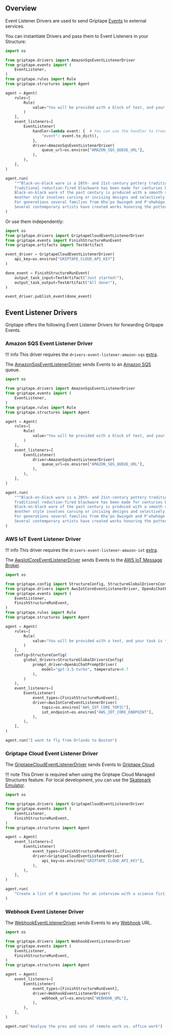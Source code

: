 ## Overview

Event Listener Drivers are used to send Griptape [Events](../misc/events.md) to external services.

You can instantiate Drivers and pass them to Event Listeners in your Structure:

```python
import os

from griptape.drivers import AmazonSqsEventListenerDriver
from griptape.events import (
    EventListener,
)
from griptape.rules import Rule
from griptape.structures import Agent

agent = Agent(
    rules=[
        Rule(
            value="You will be provided with a block of text, and your task is to extract a list of keywords from it."
        )
    ],
    event_listeners=[
        EventListener(
            handler=lambda event: {  # You can use the handler to transform the event payload before sending it to the Driver
                "event": event.to_dict(),
            },
            driver=AmazonSqsEventListenerDriver(
                queue_url=os.environ["AMAZON_SQS_QUEUE_URL"],
            ),
        ),
    ],
)

agent.run(
    """Black-on-black ware is a 20th- and 21st-century pottery tradition developed by the Puebloan Native American ceramic artists in Northern New Mexico.
    Traditional reduction-fired blackware has been made for centuries by pueblo artists.
    Black-on-black ware of the past century is produced with a smooth surface, with the designs applied through selective burnishing or the application of refractory slip.
    Another style involves carving or incising designs and selectively polishing the raised areas.
    For generations several families from Kha'po Owingeh and P'ohwhóge Owingeh pueblos have been making black-on-black ware with the techniques passed down from matriarch potters. Artists from other pueblos have also produced black-on-black ware.
    Several contemporary artists have created works honoring the pottery of their ancestors."""
)
```

Or use them independently:

```python
import os
from griptape.drivers import GriptapeCloudEventListenerDriver
from griptape.events import FinishStructureRunEvent
from griptape.artifacts import TextArtifact

event_driver = GriptapeCloudEventListenerDriver(
    api_key=os.environ["GRIPTAPE_CLOUD_API_KEY"]
)

done_event = FinishStructureRunEvent(
    output_task_input=TextArtifact("Just started!"),
    output_task_output=TextArtifact("All done!"),
)

event_driver.publish_event(done_event)
```

## Event Listener Drivers

Griptape offers the following Event Listener Drivers for forwarding Gritpape Events.

### Amazon SQS Event Listener Driver

!!! info
    This driver requires the `drivers-event-listener-amazon-sqs` [extra](../index.md#extras).

The [AmazonSqsEventListenerDriver](../../reference/griptape/drivers/event_listener/amazon_sqs_event_listener_driver.md) sends Events to an [Amazon SQS](https://aws.amazon.com/sqs/) queue.

```python
import os

from griptape.drivers import AmazonSqsEventListenerDriver
from griptape.events import (
    EventListener,
)
from griptape.rules import Rule
from griptape.structures import Agent

agent = Agent(
    rules=[
        Rule(
            value="You will be provided with a block of text, and your task is to extract a list of keywords from it."
        )
    ],
    event_listeners=[
        EventListener(
            driver=AmazonSqsEventListenerDriver(
                queue_url=os.environ["AMAZON_SQS_QUEUE_URL"],
            ),
        ),
    ],
)

agent.run(
    """Black-on-black ware is a 20th- and 21st-century pottery tradition developed by the Puebloan Native American ceramic artists in Northern New Mexico.
    Traditional reduction-fired blackware has been made for centuries by pueblo artists.
    Black-on-black ware of the past century is produced with a smooth surface, with the designs applied through selective burnishing or the application of refractory slip.
    Another style involves carving or incising designs and selectively polishing the raised areas.
    For generations several families from Kha'po Owingeh and P'ohwhóge Owingeh pueblos have been making black-on-black ware with the techniques passed down from matriarch potters. Artists from other pueblos have also produced black-on-black ware.
    Several contemporary artists have created works honoring the pottery of their ancestors."""
)
```

### AWS IoT Event Listener Driver

!!! info
    This driver requires the `drivers-event-listener-amazon-iot` [extra](../index.md#extras).

The [AwsIotCoreEventListenerDriver](../../reference/griptape/drivers/event_listener/aws_iot_core_event_listener_driver.md) sends Events to the [AWS IoT Message Broker](https://aws.amazon.com/iot-core/).

```python
import os

from griptape.config import StructureConfig, StructureGlobalDriversConfig
from griptape.drivers import AwsIotCoreEventListenerDriver, OpenAiChatPromptDriver
from griptape.events import (
    EventListener,
    FinishStructureRunEvent,
)
from griptape.rules import Rule
from griptape.structures import Agent

agent = Agent(
    rules=[
        Rule(
            value="You will be provided with a text, and your task is to extract the airport codes from it."
        )
    ],
    config=StructureConfig(
        global_drivers=StructureGlobalDriversConfig(
            prompt_driver=OpenAiChatPromptDriver(
                model="gpt-3.5-turbo", temperature=0.7
            ),
        )
    ),
    event_listeners=[
        EventListener(
            event_types=[FinishStructureRunEvent],
            driver=AwsIotCoreEventListenerDriver(
                topic=os.environ["AWS_IOT_CORE_TOPIC"],
                iot_endpoint=os.environ["AWS_IOT_CORE_ENDPOINT"],
            ),
        ),
    ],
)

agent.run("I want to fly from Orlando to Boston")
```

### Griptape Cloud Event Listener Driver

The [GriptapeCloudEventListenerDriver](../../reference/griptape/drivers/event_listener/griptape_cloud_event_listener_driver.md) sends Events to [Griptape Cloud](https://www.griptape.ai/cloud).

!!! note
    This Driver is required when using the Griptape Cloud Managed Structures feature. For local development, you can use the [Skatepark Emulator](https://github.com/griptape-ai/griptape-cli?tab=readme-ov-file#skatepark-emulator).

```python
import os

from griptape.drivers import GriptapeCloudEventListenerDriver
from griptape.events import (
    EventListener,
    FinishStructureRunEvent,
)
from griptape.structures import Agent

agent = Agent(
    event_listeners=[
        EventListener(
            event_types=[FinishStructureRunEvent],
            driver=GriptapeCloudEventListenerDriver(
                api_key=os.environ["GRIPTAPE_CLOUD_API_KEY"],
            ),
        ),
    ],
)

agent.run(
    "Create a list of 8 questions for an interview with a science fiction author."
)
``` 

### Webhook Event Listener Driver

The [WebhookEventListenerDriver](../../reference/griptape/drivers/event_listener/webhook_event_listener_driver.md) sends Events to any [Webhook](https://en.wikipedia.org/wiki/Webhook) URL.

```python
import os

from griptape.drivers import WebhookEventListenerDriver
from griptape.events import (
    EventListener,
    FinishStructureRunEvent,
)
from griptape.structures import Agent

agent = Agent(
    event_listeners=[
        EventListener(
            event_types=[FinishStructureRunEvent],
            driver=WebhookEventListenerDriver(
                webhook_url=os.environ["WEBHOOK_URL"],
            ),
        ),
    ],
)

agent.run("Analyze the pros and cons of remote work vs. office work")
```

